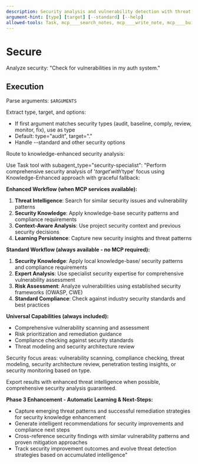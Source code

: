 ```yaml
---
description: Security analysis and vulnerability detection with threat intelligence learning
argument-hint: [type] [target] [--standard] [--help]
allowed-tools: Task, mcp____search_notes, mcp____write_note, mcp____build_context
---
```


# Secure

Analyze security: "Check for vulnerabilities in my auth system."

## Execution

Parse arguments: `$ARGUMENTS`

Extract type, target, and options:

- If first argument matches security types (audit, baseline, comply, review, monitor, fix), use as type
- Default: type="audit", target="."
- Handle --standard and other security options

Route to knowledge-enhanced security analysis:

Use Task tool with subagent_type="security-specialist":
"Perform comprehensive security analysis of '$target' with '$type' focus using Knowledge-Enhanced approach with graceful fallback:

**Enhanced Workflow (when MCP services available):**

1. **Threat Intelligence**: Search for similar security issues and vulnerability patterns
2. **Security Knowledge**: Apply knowledge-base security patterns and compliance requirements
3. **Context-Aware Analysis**: Use project security context and previous security decisions
4. **Learning Persistence**: Capture new security insights and threat patterns

**Standard Workflow (always available - no MCP required):**

1. **Security Knowledge**: Apply local knowledge-base/ security patterns and compliance requirements
2. **Expert Analysis**: Use specialist security expertise for comprehensive vulnerability assessment
3. **Risk Assessment**: Analyze vulnerabilities using established security frameworks (OWASP, CWE)
4. **Standard Compliance**: Check against industry security standards and best practices

**Universal Capabilities (always included):**

- Comprehensive vulnerability scanning and assessment
- Risk prioritization and remediation guidance
- Compliance checking against security standards
- Threat modeling and security architecture review

Security focus areas: vulnerability scanning, compliance checking, threat modeling, security architecture review, penetration testing insights, or security monitoring based on type.

Export results with enhanced threat intelligence when possible, comprehensive security analysis guaranteed.

**Phase 3 Enhancement - Automatic Learning & Next-Steps:**

- Capture emerging threat patterns and successful remediation strategies for security knowledge enhancement
- Generate intelligent recommendations for security improvements and compliance next steps
- Cross-reference security findings with similar vulnerability patterns and proven mitigation approaches
- Track security improvement outcomes and evolve threat detection strategies based on accumulated intelligence"
